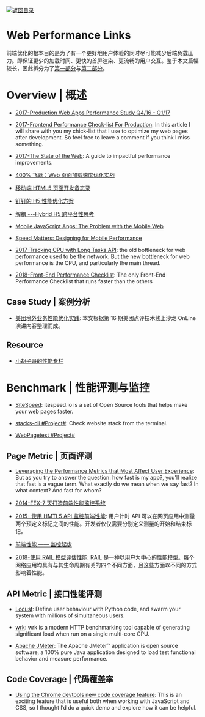 [![返回目录](https://user-images.githubusercontent.com/5803001/38079637-ff0abcf0-3371-11e8-9b76-ad651620afc7.jpg)](https://github.com/wxyyxc1992/Awesome-Links)

# Web Performance Links

前端优化的根本目的是为了有一个更好地用户体验的同时尽可能减少后端负载压力。即保证更少的加载时间、更快的首屏渲染、更流畅的用户交互。鉴于本文篇幅较长，因此拆分为了[第一部分](.Web-Performance-Links.md)与[第二部分](./Web-Performance-Links.2.md)。

# Overview | 概述

- [2017-Production Web Apps Performance Study Q4/16 - Q1/17](https://github.com/GoogleChrome/discovery/issues/1)

- [2017-Frontend Performance Check-list For Production](https://parg.co/bLP): In this article I will share with you my chick-list that I use to optimize my web pages after development. So feel free to leave a comment if you think I miss something.

* [2017-The State of the Web](https://medium.com/@fox/talk-the-state-of-the-web-3e12f8e413b3): A guide to impactful performance improvements.

- [400% 飞跃：Web 页面加载速度优化实战](https://parg.co/Utq)

- [移动端 HTML5 页面开发备忘录 ](http://zerosoul.github.io/2016/11/15/h5-memo/)

- [钉钉的 H5 性能优化方案](http://mp.weixin.qq.com/s/r-D4S94XOo22PQM_wZlrig)

- [解耦 ---Hybrid H5 跨平台性思考 ](http://mp.weixin.qq.com/s?__biz=MzA3NTYzODYzMg==&mid=2653577297&idx=3&sn=96c9ec407e937132595c29b0584cdd5c&scene=4#wechat_redirect)

- [Mobile JavaScript Apps: The Problem with the Mobile Web](http://thefullstack.xyz/category/the-mobile-web/)

- [Speed Matters: Designing for Mobile Performance](https://parg.co/bDR)

* [2017-Tracking CPU with Long Tasks API](https://calendar.perfplanet.com/2017/tracking-cpu-with-long-tasks-api/): the old bottleneck for web performance used to be the network. But the new bottleneck for web performance is the CPU, and particularly the main thread.

- [2018-Front-End Performance Checklist](https://github.com/thedaviddias/Front-End-Performance-Checklist): The only Front-End Performance Checklist that runs faster than the others

## Case Study | 案例分析

- [美团境外业务性能优化实践](https://zhuanlan.zhihu.com/p/33179166): 本文根据第 16 期美团点评技术线上沙龙 OnLine 演讲内容整理而成。

## Resource

- [小胡子哥的性能专栏](https://github.com/barretlee√/performance-column/issues)

# Benchmark | 性能评测与监控

- [SiteSpeed](https://www.sitespeed.io/): itespeed.io is a set of Open Source tools that helps make your web pages faster.

* [stacks-cli #Project#](https://github.com/WeiChiaChang/stacks-cli): Check website stack from the terminal.

* [WebPagetest #Project#](https://github.com/WPO-Foundation/webpagetest)

## Page Metric | 页面评测

- [Leveraging the Performance Metrics that Most Affect User Experience](https://parg.co/b96): But as you try to answer the question: how fast is my app?, you'll realize that fast is a vague term. What exactly do we mean when we say fast? In what context? And fast for whom?

- [2014-FEX-7 天打造前端性能监控系统](http://6me.us/3EO4ch)

- [2015- 使用 HMTL5 API 监控前端性能](http://www.infoq.com/cn/articles/html5-performance-api-monitoring): 用户计时 API 可以在网页应用中测量两个预定义标记之间的性能。开发者仅仅需要分别定义测量的开始和结束标记。

- [前端性能 —— 监控起步](http://www.07net01.com/2016/09/1653517.html)

- [2018-使用 RAIL 模型评估性能](https://developers.google.com/web/fundamentals/performance/rail?hl=zh-cn): RAIL 是一种以用户为中心的性能模型。每个网络应用均具有与其生命周期有关的四个不同方面，且这些方面以不同的方式影响着性能。

## API Metric | 接口性能评测

- [Locust](https://locust.io/): Define user behaviour with Python code, and swarm your system with millions of simultaneous users.

- [wrk](https://github.com/wg/wrk): wrk is a modern HTTP benchmarking tool capable of generating significant load when run on a single multi-core CPU.

- [Apache JMeter](https://jmeter.apache.org/): The Apache JMeter™ application is open source software, a 100% pure Java application designed to load test functional behavior and measure performance.

## Code Coverage | 代码覆盖率

- [Using the Chrome devtools new code coverage feature](https://blog.logrocket.com/using-the-chrome-devtools-new-code-coverage-feature-ca96c3dddcaf): This is an exciting feature that is useful both when working with JavaScript and CSS, so I thought I’d do a quick demo and explore how it can be helpful.
